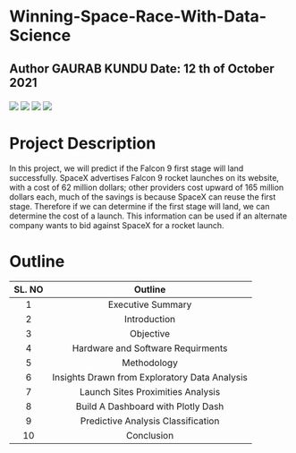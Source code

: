 # Winning-Space-Race-With-Data-Science

##  Author GAURAB KUNDU                 Date: 12 th of October 2021  <p align='center'>
  
<a href = "https://www.linkedin.com/in/gaurab-kundu-020803/"><img src="https://img.icons8.com/cute-clipart/45/000000/linkedin.png"/></a>
<a href = "https://twitter.com/GaurabKundu6"><img src="https://img.icons8.com/cotton/45/000000/twitter.png"/></a>
<a href = "https://www.instagram.com/gaurabkundu7"><img src="https://img.icons8.com/color/45/000000/instagram-new.png"/></a>
<a href = "https://www.facebook.com/gaurab.kundu.127"><img src="https://img.icons8.com/fluent/48/000000/facebook-new.png"/></a>

</p>

# Project Description

In this project, we will predict if the Falcon 9 first stage will land successfully. SpaceX advertises Falcon 9 rocket launches on its website, with a cost of 62 million dollars; other providers cost upward of 165 million dollars each, much of the savings is because SpaceX can reuse the first stage. Therefore if we can determine if the first stage will land, we can determine the cost of a launch. This information can be used if an alternate company wants to bid against SpaceX for a rocket launch.


# Outline 

|       SL. NO        |                                    Outline                                      |
| :-----------------: | :-----------------------------------------------------------------------------: |
|          1          |                               Executive Summary                                 |
|          2          |                                 Introduction                                    |
|          3          |                                   Objective                                     |
|          4          |                       Hardware and Software Requirments                         |
|          5          |                                  Methodology                                    |
|          6          |                  Insights Drawn from Exploratory Data Analysis                  |
|          7          |                        Launch Sites Proximities Analysis                        |
|          8          |                       Build A Dashboard with Plotly Dash                        |
|          9          |                       Predictive Analysis Classification                        |
|          10         |                                  Conclusion                                     |
